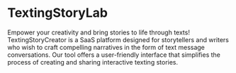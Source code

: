 # TextingStoryLab
Empower your creativity and bring stories to life through texts! TextingStoryCreator is a SaaS platform designed for storytellers and writers who wish to craft compelling narratives in the form of text message conversations. Our tool offers a user-friendly interface that simplifies the process of creating and sharing interactive texting stories.
